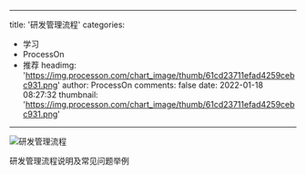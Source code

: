 
---
title: '研发管理流程'
categories: 
 - 学习
 - ProcessOn
 - 推荐
headimg: 'https://img.processon.com/chart_image/thumb/61cd23711efad4259cebc931.png'
author: ProcessOn
comments: false
date: 2022-01-18 08:27:32
thumbnail: 'https://img.processon.com/chart_image/thumb/61cd23711efad4259cebc931.png'
---

<div>   
<img class="thumb" alt="研发管理流程" src="https://img.processon.com/chart_image/thumb/61cd23711efad4259cebc931.png" referrerpolicy="no-referrer">
<p>研发管理流程说明及常见问题举例</p>  
</div>
            